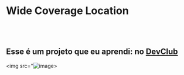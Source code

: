 
<h1>Wide Coverage Location</h1>
<br>
<br>
<h2>Esse é um projeto que eu aprendi: no <a href="https://rodolfomori.com.br/devclub">DevClub</a></h2>

<img src="![image](https://github.com/user-attachments/assets/1f0400b0-6a3d-476d-94eb-211160f2bdcd)>

